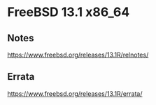 # FreeBSD 13.1 x86_64

## Notes

<https://www.freebsd.org/releases/13.1R/relnotes/>

## Errata

<https://www.freebsd.org/releases/13.1R/errata/>
